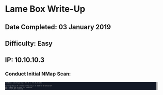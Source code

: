 # Lame Box Write-Up
## Date Completed: 03 January 2019
## Difficulty: Easy
## IP: 10.10.10.3

### Conduct Initial NMap Scan:
![nmap screenshot](/images/nmap.png)
